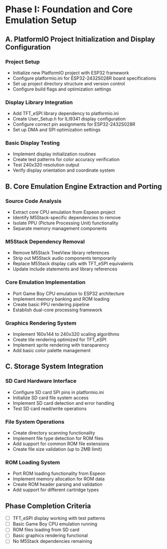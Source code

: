 # Phase I: Foundation and Core Emulation Setup

## A. PlatformIO Project Initialization and Display Configuration

### Project Setup
- Initialize new PlatformIO project with ESP32 framework
- Configure platformio.ini for ESP32-2432S028R board specifications
- Set up project directory structure and version control
- Configure build flags and optimization settings

### Display Library Integration
- Add TFT_eSPI library dependency to platformio.ini
- Create User_Setup.h for ILI9341 display configuration
- Configure correct pin assignments for ESP32-2432S028R
- Set up DMA and SPI optimization settings

### Basic Display Testing
- Implement display initialization routines
- Create test patterns for color accuracy verification
- Test 240x320 resolution output
- Verify display orientation and coordinate system

## B. Core Emulation Engine Extraction and Porting

### Source Code Analysis
- Extract core CPU emulation from Espeon project
- Identify M5Stack-specific dependencies to remove
- Isolate PPU (Picture Processing Unit) functionality
- Separate memory management components

### M5Stack Dependency Removal
- Remove M5Stack TreeView library references
- Strip out M5Stack audio components temporarily
- Replace M5Stack display calls with TFT_eSPI equivalents
- Update include statements and library references

### Core Emulation Implementation
- Port Game Boy CPU emulation to ESP32 architecture
- Implement memory banking and ROM loading
- Create basic PPU rendering pipeline
- Establish dual-core processing framework

### Graphics Rendering System
- Implement 160x144 to 240x320 scaling algorithms
- Create tile rendering optimized for TFT_eSPI
- Implement sprite rendering with transparency
- Add basic color palette management

## C. Storage System Integration

### SD Card Hardware Interface
- Configure SD card SPI pins in platformio.ini
- Initialize SD card file system access
- Implement SD card detection and error handling
- Test SD card read/write operations

### File System Operations
- Create directory scanning functionality
- Implement file type detection for ROM files
- Add support for common ROM file extensions
- Create file size validation (up to 2MB limit)

### ROM Loading System
- Port ROM loading functionality from Espeon
- Implement memory allocation for ROM data
- Create ROM header parsing and validation
- Add support for different cartridge types

## Phase Completion Criteria
- [ ] TFT_eSPI display working with test patterns
- [ ] Basic Game Boy CPU emulation running
- [ ] ROM files loading from SD card
- [ ] Basic graphics rendering functional
- [ ] No M5Stack dependencies remaining
